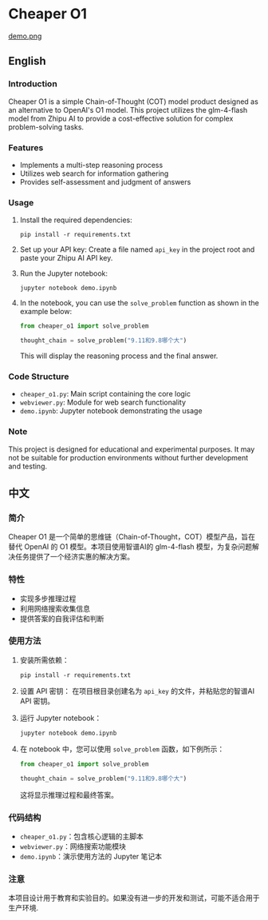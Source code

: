 # Cheaper O1

[demo.png](https://github.com/BirchKwok/cheaper_o1/blob/main/demo.png)
## English

### Introduction
Cheaper O1 is a simple Chain-of-Thought (COT) model product designed as an alternative to OpenAI's O1 model. This project utilizes the glm-4-flash model from Zhipu AI to provide a cost-effective solution for complex problem-solving tasks.

### Features
- Implements a multi-step reasoning process
- Utilizes web search for information gathering
- Provides self-assessment and judgment of answers

### Usage
1. Install the required dependencies:
   ```
   pip install -r requirements.txt
   ```

2. Set up your API key:
   Create a file named `api_key` in the project root and paste your Zhipu AI API key.

3. Run the Jupyter notebook:
   ```
   jupyter notebook demo.ipynb
   ```

4. In the notebook, you can use the `solve_problem` function as shown in the example below:

   ```python
   from cheaper_o1 import solve_problem

   thought_chain = solve_problem("9.11和9.8哪个大")
   ```

   This will display the reasoning process and the final answer.

### Code Structure
- `cheaper_o1.py`: Main script containing the core logic
- `webviewer.py`: Module for web search functionality
- `demo.ipynb`: Jupyter notebook demonstrating the usage

### Note
This project is designed for educational and experimental purposes. It may not be suitable for production environments without further development and testing.

## 中文

### 简介
Cheaper O1 是一个简单的思维链（Chain-of-Thought，COT）模型产品，旨在替代 OpenAI 的 O1 模型。本项目使用智谱AI的 glm-4-flash 模型，为复杂问题解决任务提供了一个经济实惠的解决方案。

### 特性
- 实现多步推理过程
- 利用网络搜索收集信息
- 提供答案的自我评估和判断

### 使用方法
1. 安装所需依赖：
   ```
   pip install -r requirements.txt
   ```

2. 设置 API 密钥：
   在项目根目录创建名为 `api_key` 的文件，并粘贴您的智谱AI API 密钥。

3. 运行 Jupyter notebook：
   ```
   jupyter notebook demo.ipynb
   ```

4. 在 notebook 中，您可以使用 `solve_problem` 函数，如下例所示：

   ```python
   from cheaper_o1 import solve_problem

   thought_chain = solve_problem("9.11和9.8哪个大")
   ```

   这将显示推理过程和最终答案。

### 代码结构
- `cheaper_o1.py`：包含核心逻辑的主脚本
- `webviewer.py`：网络搜索功能模块
- `demo.ipynb`：演示使用方法的 Jupyter 笔记本

### 注意
本项目设计用于教育和实验目的。如果没有进一步的开发和测试，可能不适合用于生产环境.

